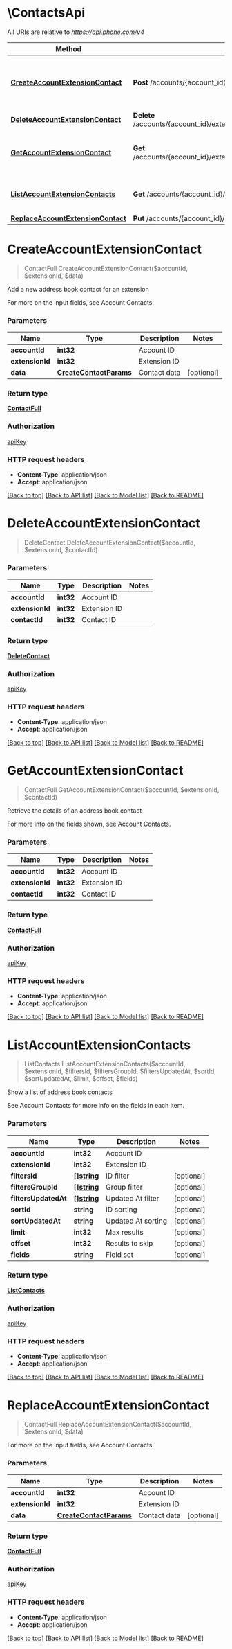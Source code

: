 # \ContactsApi

All URIs are relative to *https://api.phone.com/v4*

Method | HTTP request | Description
------------- | ------------- | -------------
[**CreateAccountExtensionContact**](ContactsApi.md#CreateAccountExtensionContact) | **Post** /accounts/{account_id}/extensions/{extension_id}/contacts | Add a new address book contact for an extension
[**DeleteAccountExtensionContact**](ContactsApi.md#DeleteAccountExtensionContact) | **Delete** /accounts/{account_id}/extensions/{extension_id}/contacts/{contact_id} | 
[**GetAccountExtensionContact**](ContactsApi.md#GetAccountExtensionContact) | **Get** /accounts/{account_id}/extensions/{extension_id}/contacts/{contact_id} | Retrieve the details of an address book contact
[**ListAccountExtensionContacts**](ContactsApi.md#ListAccountExtensionContacts) | **Get** /accounts/{account_id}/extensions/{extension_id}/contacts | Show a list of address book contacts
[**ReplaceAccountExtensionContact**](ContactsApi.md#ReplaceAccountExtensionContact) | **Put** /accounts/{account_id}/extensions/{extension_id}/contacts | 


# **CreateAccountExtensionContact**
> ContactFull CreateAccountExtensionContact($accountId, $extensionId, $data)

Add a new address book contact for an extension

For more on the input fields, see Account Contacts.


### Parameters

Name | Type | Description  | Notes
------------- | ------------- | ------------- | -------------
 **accountId** | **int32**| Account ID | 
 **extensionId** | **int32**| Extension ID | 
 **data** | [**CreateContactParams**](CreateContactParams.md)| Contact data | [optional] 

### Return type

[**ContactFull**](ContactFull.md)

### Authorization

[apiKey](../README.md#apiKey)

### HTTP request headers

 - **Content-Type**: application/json
 - **Accept**: application/json

[[Back to top]](#) [[Back to API list]](../README.md#documentation-for-api-endpoints) [[Back to Model list]](../README.md#documentation-for-models) [[Back to README]](../README.md)

# **DeleteAccountExtensionContact**
> DeleteContact DeleteAccountExtensionContact($accountId, $extensionId, $contactId)






### Parameters

Name | Type | Description  | Notes
------------- | ------------- | ------------- | -------------
 **accountId** | **int32**| Account ID | 
 **extensionId** | **int32**| Extension ID | 
 **contactId** | **int32**| Contact ID | 

### Return type

[**DeleteContact**](DeleteContact.md)

### Authorization

[apiKey](../README.md#apiKey)

### HTTP request headers

 - **Content-Type**: application/json
 - **Accept**: application/json

[[Back to top]](#) [[Back to API list]](../README.md#documentation-for-api-endpoints) [[Back to Model list]](../README.md#documentation-for-models) [[Back to README]](../README.md)

# **GetAccountExtensionContact**
> ContactFull GetAccountExtensionContact($accountId, $extensionId, $contactId)

Retrieve the details of an address book contact

For more info on the fields shown, see Account Contacts.


### Parameters

Name | Type | Description  | Notes
------------- | ------------- | ------------- | -------------
 **accountId** | **int32**| Account ID | 
 **extensionId** | **int32**| Extension ID | 
 **contactId** | **int32**| Contact ID | 

### Return type

[**ContactFull**](ContactFull.md)

### Authorization

[apiKey](../README.md#apiKey)

### HTTP request headers

 - **Content-Type**: application/json
 - **Accept**: application/json

[[Back to top]](#) [[Back to API list]](../README.md#documentation-for-api-endpoints) [[Back to Model list]](../README.md#documentation-for-models) [[Back to README]](../README.md)

# **ListAccountExtensionContacts**
> ListContacts ListAccountExtensionContacts($accountId, $extensionId, $filtersId, $filtersGroupId, $filtersUpdatedAt, $sortId, $sortUpdatedAt, $limit, $offset, $fields)

Show a list of address book contacts

See Account Contacts for more info on the fields in each item.


### Parameters

Name | Type | Description  | Notes
------------- | ------------- | ------------- | -------------
 **accountId** | **int32**| Account ID | 
 **extensionId** | **int32**| Extension ID | 
 **filtersId** | [**[]string**](string.md)| ID filter | [optional] 
 **filtersGroupId** | [**[]string**](string.md)| Group filter | [optional] 
 **filtersUpdatedAt** | [**[]string**](string.md)| Updated At filter | [optional] 
 **sortId** | **string**| ID sorting | [optional] 
 **sortUpdatedAt** | **string**| Updated At sorting | [optional] 
 **limit** | **int32**| Max results | [optional] 
 **offset** | **int32**| Results to skip | [optional] 
 **fields** | **string**| Field set | [optional] 

### Return type

[**ListContacts**](ListContacts.md)

### Authorization

[apiKey](../README.md#apiKey)

### HTTP request headers

 - **Content-Type**: application/json
 - **Accept**: application/json

[[Back to top]](#) [[Back to API list]](../README.md#documentation-for-api-endpoints) [[Back to Model list]](../README.md#documentation-for-models) [[Back to README]](../README.md)

# **ReplaceAccountExtensionContact**
> ContactFull ReplaceAccountExtensionContact($accountId, $extensionId, $data)



For more on the input fields, see Account Contacts.


### Parameters

Name | Type | Description  | Notes
------------- | ------------- | ------------- | -------------
 **accountId** | **int32**| Account ID | 
 **extensionId** | **int32**| Extension ID | 
 **data** | [**CreateContactParams**](CreateContactParams.md)| Contact data | [optional] 

### Return type

[**ContactFull**](ContactFull.md)

### Authorization

[apiKey](../README.md#apiKey)

### HTTP request headers

 - **Content-Type**: application/json
 - **Accept**: application/json

[[Back to top]](#) [[Back to API list]](../README.md#documentation-for-api-endpoints) [[Back to Model list]](../README.md#documentation-for-models) [[Back to README]](../README.md)


